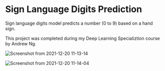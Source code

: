 # Sign Language Digits Prediction

Sign language digits model predicts a number (0 to 9) based on a hand sign. 

This project was completed during my Deep Learning Specializtion course by Andrew Ng.

![Screenshot from 2021-12-20 11-13-14](https://user-images.githubusercontent.com/77448406/146751419-c1b205f4-726c-4aa7-9ad6-5d0f852ade85.png)

![Screenshot from 2021-12-20 11-14-04](https://user-images.githubusercontent.com/77448406/146751432-be64b0d8-d363-48bf-9bb3-8c7f7ebd5cd2.png)
